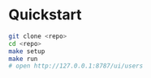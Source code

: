 # Quickstart

```bash
git clone <repo>
cd <repo>
make setup
make run
# open http://127.0.0.1:8787/ui/users
```
